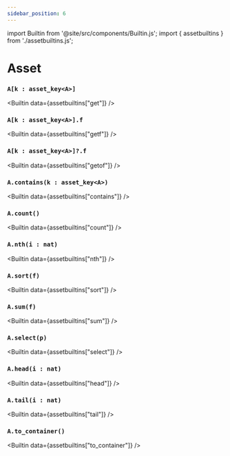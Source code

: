 ```yaml
---
sidebar_position: 6
---
```

import Builtin from '@site/src/components/Builtin.js';
import { assetbuiltins } from './assetbuiltins.js';

# Asset

### `A[k : asset_key<A>]`

<Builtin data={assetbuiltins["get"]} />

### `A[k : asset_key<A>].f`

<Builtin data={assetbuiltins["getf"]} />

### `A[k : asset_key<A>]?.f`

<Builtin data={assetbuiltins["getof"]} />

### `A.contains(k : asset_key<A>)`

<Builtin data={assetbuiltins["contains"]} />

### `A.count()`

<Builtin data={assetbuiltins["count"]} />

### `A.nth(i : nat)`

<Builtin data={assetbuiltins["nth"]} />

### `A.sort(f)`

<Builtin data={assetbuiltins["sort"]} />

### `A.sum(f)`

<Builtin data={assetbuiltins["sum"]} />

### `A.select(p)`

<Builtin data={assetbuiltins["select"]} />

### `A.head(i : nat)`

<Builtin data={assetbuiltins["head"]} />

### `A.tail(i : nat)`

<Builtin data={assetbuiltins["tail"]} />

### `A.to_container()`

<Builtin data={assetbuiltins["to_container"]} />